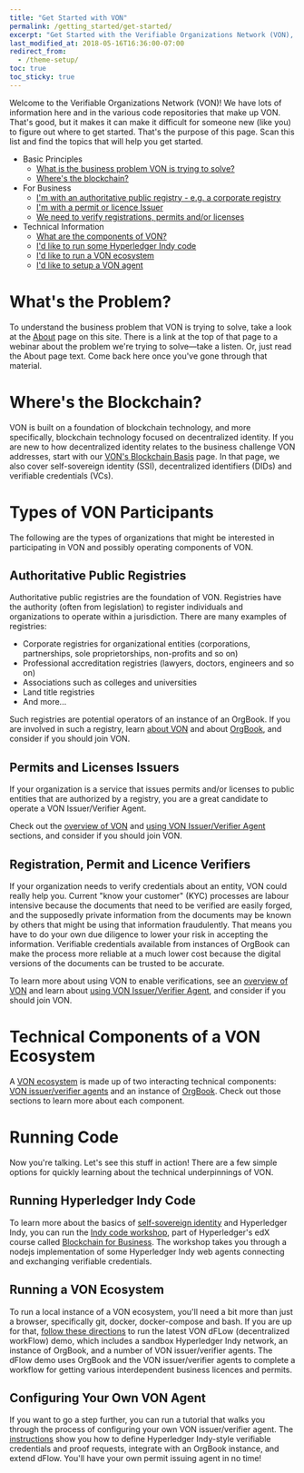 ```yaml
---
title: "Get Started with VON"
permalink: /getting_started/get-started/
excerpt: "Get Started with the Verifiable Organizations Network (VON), Self-Sovereign Identity and Verifiable Credentials to empower business."
last_modified_at: 2018-05-16T16:36:00-07:00
redirect_from:
  - /theme-setup/
toc: true
toc_sticky: true
---
```


Welcome to the Verifiable Organizations Network (VON)!  We have lots of information here and in the various code repositories that make up VON. That's good, but it makes it can make it difficult for someone new (like you) to figure out where to get started. That's the purpose of this page.  Scan this list and find the topics that will help you get started.

- Basic Principles
  - [What is the business problem VON is trying to solve?](#whats-the-problem)
  - [Where's the blockchain?](#wheres-the-blockchain)
- For Business
  - [I'm with an authoritative public registry - e.g. a corporate registry](#authoritative-public-registries)
  - [I'm with a permit or licence Issuer](#permits-and-licenses-issuers)
  - [We need to verify registrations, permits and/or licenses](#registration-permit-and-licence-verifiers)
- Technical Information
  - [What are the components of VON?](#technical-components-of-a-von-ecosystem)
  - [I'd like to run some Hyperledger Indy code](#running-indy-code)
  - [I'd like to run a VON ecosystem](#running-a-von-ecosystem)
  - [I'd like to setup a VON agent](#configuring-your-own-von-agent)

# What's the Problem?

To understand the business problem that VON is trying to solve, take a look at the [About](/about) page on this site. There is a link at the top of that page to a webinar about the problem we're trying to solve&mdash;take a listen. Or, just read the About page text. Come back here once you've gone through that material.

# Where's the Blockchain?

VON is built on a foundation of blockchain technology, and more specifically, blockchain technology focused on decentralized identity. If you are new to how decentralized identity relates to the business challenge VON addresses, start with our [VON's Blockchain Basis](/getting_started/vons-blockchain-basis)  page. In that page, we also cover self-sovereign identity (SSI), decentralized identifiers (DIDs) and verifiable credentials (VCs).

# Types of VON Participants

The following are the types of organizations that might be interested in participating in VON and possibly operating components of VON.

## Authoritative Public Registries

Authoritative public registries are the foundation of VON. Registries have the authority (often from legislation) to register individuals and organizations to operate within a jurisdiction. There are many examples of registries:

- Corporate registries for organizational entities (corporations, partnerships, sole proprietorships, non-profits and so on)
- Professional accreditation registries (lawyers, doctors, engineers and so on)
- Associations such as colleges and universities
- Land title registries
- And more...

Such registries are potential operators of an instance of an OrgBook. If you are involved in such a registry, learn [about VON](/getting_started/von-overview) and about [OrgBook](/getting_started/orgbook), and consider if you should join VON.

## Permits and Licenses Issuers

If your organization is a service that issues permits and/or licenses to public entities that are authorized by a registry, you are a great candidate to operate a VON Issuer/Verifier Agent.

Check out the [overview of VON](/getting_started/von-overview) and [using VON Issuer/Verifier Agent](/getting_started/von-issuer-verifier-agent) sections, and consider if you should join VON.

## Registration, Permit and Licence Verifiers

If your organization needs to verify credentials about an entity, VON could really help you. Current "know your customer" (KYC) processes are labour intensive because the documents that need to be verified are easily forged, and the supposedly private information from the documents may be known by others that might be using that information fraudulently. That means you have to do your own due diligence to lower your risk in accepting the information. Verifiable credentials available from instances of OrgBook can make the process more reliable at a much lower cost because the digital versions of the documents can be trusted to be accurate.

To learn more about using VON to enable verifications, see an [overview of VON](/getting_started/von-overview) and learn about [using VON Issuer/Verifier Agent](/getting_started/von-issuer-verifier-agent), and consider if you should join VON.

# Technical Components of a VON Ecosystem

A [VON ecosystem](/getting_started/von-overview) is made up of two interacting technical components: [VON issuer/verifier agents](/getting_started/von-issuer-verifier-agent) and an instance of [OrgBook](/getting_started/orgbook). Check out those sections to learn more about each component.

# Running Code

Now you're talking. Let's see this stuff in action!  There are a few simple options for quickly learning about the technical underpinnings of VON.

## Running Hyperledger Indy Code

To learn more about the basics of [self-sovereign identity](/getting_started/vons-blockchain-basis#self-sovereign-identity) and Hyperledger Indy, you can run the [Indy code workshop](https://github.com/hyperledger/education/blob/master/LFS171x/indy-material/nodejs/README.md), part of Hyperledger's edX course called [Blockchain for Business](https://www.edx.org/course/blockchain-for-business-an-introduction-to-hyperledger-technologies). The workshop takes you through a nodejs implementation of some Hyperledger Indy web agents connecting and exchanging verifiable credentials.

## Running a VON Ecosystem

To run a local instance of a VON ecosystem, you'll need a bit more than just a browser, specifically git, docker, docker-compose and bash. If you are up for that, [follow these directions](https://github.com/bcgov/dFLow/blob/master/docker/VONQuickStartGuide.md) to run the latest VON dFLow (decentralized workFlow) demo, which includes a sandbox Hyperledger Indy network, an instance of OrgBook, and a number of VON issuer/verifier agents. The dFlow demo uses OrgBook and the VON issuer/verifier agents to complete a workflow for getting various interdependent business licences and permits.

## Configuring Your Own VON Agent

If you want to go a step further, you can run a tutorial that walks you through the process of configuring your own VON issuer/verifier agent. The [instructions](https://github.com/bcgov/von-agent-template/blob/master/GettingStartedTutorial.md) show you how to define Hyperledger Indy-style verifiable credentials and proof requests, integrate with an OrgBook instance, and extend dFlow. You'll have your own permit issuing agent in no time!
